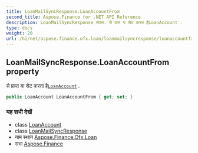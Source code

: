```yaml
---
title: LoanMailSyncResponse.LoanAccountFrom
second_title: Aspose.Finance for .NET API Reference
description: LoanMailSyncResponse संपत्त. से प्रप्त य सेट करत हैLoanAccount .
type: docs
weight: 20
url: /hi/net/aspose.finance.ofx.loan/loanmailsyncresponse/loanaccountfrom/
---
```

## LoanMailSyncResponse.LoanAccountFrom property

से प्राप्त या सेट करता है[`LoanAccount`](../../../aspose.finance.ofx/loanaccount/) .

```csharp
public LoanAccount LoanAccountFrom { get; set; }
```

### यह सभी देखें

* class [LoanAccount](../../../aspose.finance.ofx/loanaccount/)
* class [LoanMailSyncResponse](../)
* नाम स्थान [Aspose.Finance.Ofx.Loan](../../loanmailsyncresponse/)
* सभा [Aspose.Finance](../../../)


